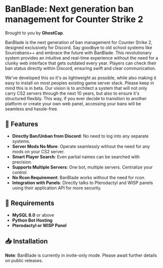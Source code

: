 # BanBlade: Next generation ban management for Counter Strike 2

Brought to you by **GhostCap**.

BanBlade is the next generation of ban management for Counter Strike 2, designed exclusively for Discord. Say goodbye to old school systems like Sourcebans++ and embrace the future with BanBlade. This revolutionary system provides an intuitive and real-time experience without the need for a clunky web interface that gets outdated every year. Players can check their ban status directly within Discord, ensuring swift and clear communication.

We've developed this so it's as lightweight as possible, while also making it easy to install on most peoples existing game server stack. Please keep in mind this is in beta. Our vision is to architect a system that will not only carry CS2 servers through the next 10 years, but also to ensure it's structured flexibly. This way, if you ever decide to transition to another platform or create your own web panel, accessing your bans will be seamless and hassle-free.

## 🚀 Features

- **Directly Ban/Unban from Discord**: No need to log into any separate systems.
- **Server Mods No More**: Operate seamlessly without the need for any mods on your CS2 server.
- **Smart Player Search**: Even partial names can be searched with precision.
- **Supports Multiple Servers**: One bot, multiple servers. Centralize your control.
- **No Rcon Requirement**: BanBlade works without the need for rcon.
- **Integration with Panels**: Directly talks to Pterodactyl and WISP panels using their application API for more security.

## 📜 Requirements

- **MySQL 8.0** or above
- **Python Bot Hosting**
- **Pterodactyl or WISP Panel**

## 📥 Installation

**Note**: BanBlade is currently in invite-only mode. Please await further details on public releases.
